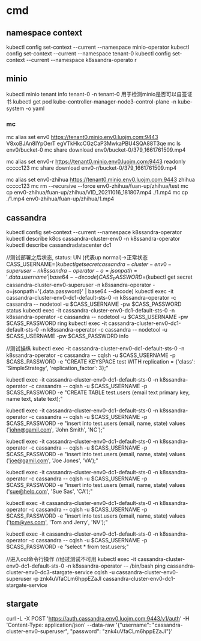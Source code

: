 
# cmd

## namespace context

kubectl config set-context --current --namespace minio-operator
kubectl config set-context --current --namespace tenant-0
kubectl config set-context --current --namespace k8ssandra-operato	r



## minio 

kubectl minio tenant  info tenant-0 -n tenant-0
用于检测minio是否可以自签证书
kubectl get pod kube-controller-manager-node3-control-plane -n kube-system -o yaml

### mc

 mc alias set env0 https://tenant0.minio.env0.luojm.com:9443 V8xoBJAn8IYpOerT egVTkHkcCGzCaP3MwkaPBU4SQA88T3qe
 mc ls env0/bucket-0
 mc share download env0/bucket-0/379_1661761509.mp4

 mc alias set env0-r https://tenant0.minio.env0.luojm.com:9443 readonly ccccc123
 mc share download env0-r/bucket-0/379_1661761509.mp4


mc alias set env0-zhihua https://tenant0.minio.env0.luojm.com:9443 zhihua ccccc123
mc rm --recursive --force env0-zhihua/fuan-up/zhihua/test
mc cp env0-zhihua/fuan-up/zhihua/VID_20211016_181807.mp4 ./1.mp4
mc cp ./1.mp4 env0-zhihua/fuan-up/zhihua/1.mp4


## cassandra

kubectl config set-context --current --namespace k8ssandra-operator
kubectl describe k8cs cassandra-cluster-env0 -n k8ssandra-operator
kubectl describe cassandradatacenter dc1

//测试部署之后状态, status: UN (代表up normal)->正常状态
CASS_USERNAME=$(kubectl get secret cassandra-cluster-env0-superuser -n k8ssandra-operator -o=jsonpath='{.data.username}' | base64 --decode)
CASS_PASSWORD=$(kubectl get secret cassandra-cluster-env0-superuser -n k8ssandra-operator -o=jsonpath='{.data.password}' | base64 --decode)
kubectl exec -it cassandra-cluster-env0-dc1-default-sts-0 -n k8ssandra-operator -c cassandra -- nodetool -u $CASS_USERNAME -pw $CASS_PASSWORD status
kubectl exec -it cassandra-cluster-env0-dc1-default-sts-0 -n k8ssandra-operator -c cassandra -- nodetool -u $CASS_USERNAME -pw $CASS_PASSWORD ring
kubectl exec -it cassandra-cluster-env0-dc1-default-sts-0 -n k8ssandra-operator -c cassandra -- nodetool -u $CASS_USERNAME -pw $CASS_PASSWORD info

//测试操纵
kubectl exec -it cassandra-cluster-env0-dc1-default-sts-0 -n k8ssandra-operator -c cassandra -- cqlsh -u $CASS_USERNAME -p $CASS_PASSWORD -e "CREATE KEYSPACE test WITH replication = {'class': 'SimpleStrategy', 'replication_factor': 3};"

kubectl exec -it cassandra-cluster-env0-dc1-default-sts-0 -n k8ssandra-operator -c cassandra -- cqlsh -u $CASS_USERNAME -p $CASS_PASSWORD  -e "CREATE TABLE test.users (email text primary key, name text, state text);"

kubectl exec -it cassandra-cluster-env0-dc1-default-sts-0 -n k8ssandra-operator -c cassandra -- cqlsh -u $CASS_USERNAME -p $CASS_PASSWORD -e "insert into test.users (email, name, state) values ('john@gamil.com', 'John Smith', 'NC');"

kubectl exec -it cassandra-cluster-env0-dc1-default-sts-0 -n k8ssandra-operator -c cassandra -- cqlsh -u $CASS_USERNAME -p $CASS_PASSWORD -e "insert into test.users (email, name, state) values ('joe@gamil.com', 'Joe Jones', 'VA');"

kubectl exec -it cassandra-cluster-env0-dc1-default-sts-0 -n k8ssandra-operator -c cassandra -- cqlsh -u $CASS_USERNAME -p $CASS_PASSWORD -e "insert into test.users (email, name, state) values ('sue@help.com', 'Sue Sas', 'CA');"

kubectl exec -it cassandra-cluster-env0-dc1-default-sts-0 -n k8ssandra-operator -c cassandra -- cqlsh -u $CASS_USERNAME -p $CASS_PASSWORD -e "insert into test.users (email, name, state) values ('tom@yes.com', 'Tom and Jerry', 'NV');"

kubectl exec -it cassandra-cluster-env0-dc1-default-sts-0 -n k8ssandra-operator -c cassandra -- cqlsh -u $CASS_USERNAME -p $CASS_PASSWORD -e "select * from test.users;"

//进入cql命令行操作
//经过测试不可用
kubectl exec -it cassandra-cluster-env0-dc1-default-sts-0 -n k8ssandra-operator -- /bin/bash
ping cassandra-cluster-env0-dc3-stargate-service
cqlsh -u cassandra-cluster-env0-superuser -p znk4uVfaCLm6hppEZaJl cassandra-cluster-env0-dc1-stargate-service

## stargate

curl -L -X POST 'https://auth.cassandra.env0.luojm.com:9443/v1/auth' -H 'Content-Type: application/json' --data-raw '{"username": "cassandra-cluster-env0-superuser", "password": "znk4uVfaCLm6hppEZaJl"}'